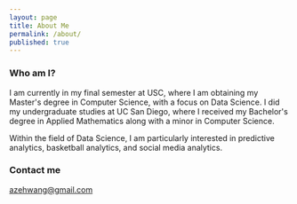 ```yaml
---
layout: page
title: About Me
permalink: /about/
published: true
---
```




### Who am I?

I am currently in my final semester at USC, where I am obtaining my Master's degree in Computer Science, with a focus on Data Science. I did my undergraduate studies at UC San Diego, where I received my Bachelor's degree in Applied Mathematics along with a minor in Computer Science.

Within the field of Data Science, I am particularly interested in predictive analytics, basketball analytics, and social media analytics.

### Contact me

[azehwang@gmail.com](mailto:azehwang@gmail.com)
